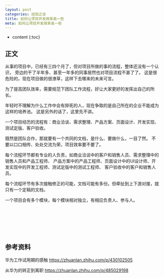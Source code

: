 ```yaml
---
layout: post
categories: 经验之谈
title: 如何让项目开发效率高一些
meta: 如何让项目开发效率高一些
---
```

* content
{:toc}

## 正文

从事的项目中，已经有三四个月了，但对项目所做的事的流程，整体还没有一个认识，
旁边的干了半年多、甚至一年多的同事居然也对项目流程不甚了了。
这是很危险的，现在项目做的很潦草，这样下去哪来的未来可言。

为了提高团队效率，需要规范下团队工作流程，好让大家更好的发挥出自己的所长。

年轻时不理解为什么工作中会有猝死的人，现在争取的是自己所在的企业不能成为这样的培养池。
这是另外的话了，这里先不讲。

一个项目经历的流程有：商业洽谈、需求整理、产品方案、页面设计、开发实现、测试定版、客户验收。

既然是团队合作，那就要有一个共同的文档，是什么、要做什么，一目了然。
不要以口口相传、处处交流为荣，项目效率要不要了。

每个流程环节都有专业的人负责，如商业洽谈中的客户和销售人员、需求整理中的销售人员和产品工程师、
产品方案中的产品工程师、页面设计中的UI设计师、开发实现中的开发工程师、测试定版中的测试工程师、
客户验收中的客户和销售人员。

每个流程环节有多次接触修正的可能，文档可能有多份。但牵扯到上下游对接，就只有一个定稿的文档，

一个项目会有多个模块，每个模块相对独立，有相应负责人、参与人。






<br/><br/><br/><br/><br/>
## 参考资料

华为工作试用期的感触 <https://zhuanlan.zhihu.com/p/430102505>

从华为的转正到离职 <https://zhuanlan.zhihu.com/p/485029198>



